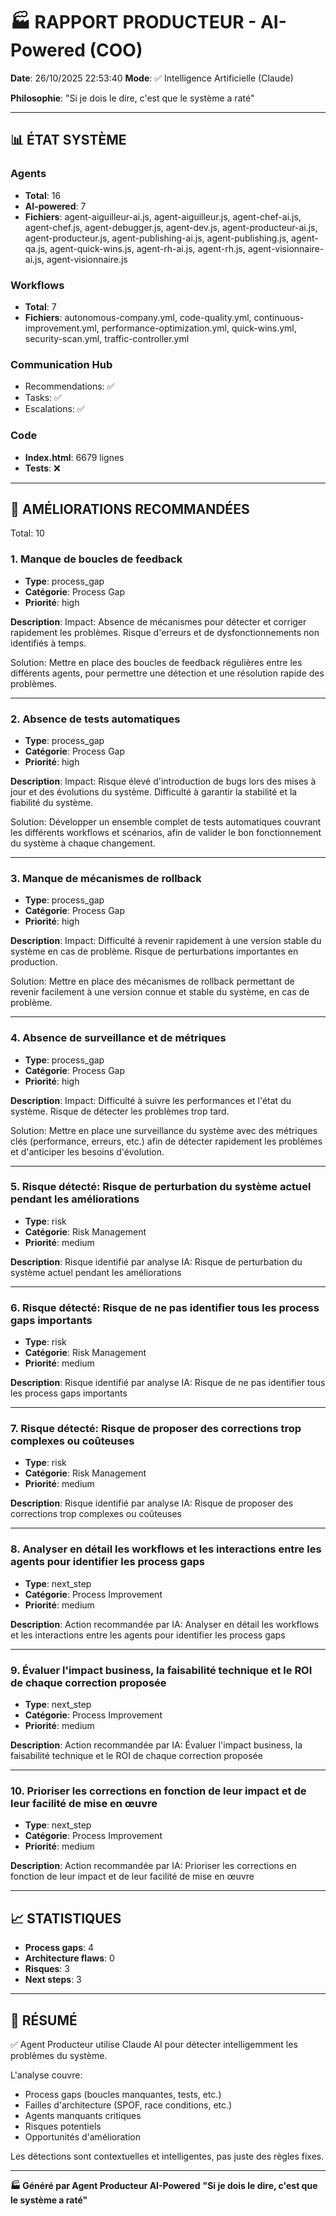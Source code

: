 # 🏭 RAPPORT PRODUCTEUR - AI-Powered (COO)

**Date**: 26/10/2025 22:53:40
**Mode**: ✅ Intelligence Artificielle (Claude)

**Philosophie**: "Si je dois le dire, c'est que le système a raté"

---

## 📊 ÉTAT SYSTÈME

### Agents
- **Total**: 16
- **AI-powered**: 7
- **Fichiers**: agent-aiguilleur-ai.js, agent-aiguilleur.js, agent-chef-ai.js, agent-chef.js, agent-debugger.js, agent-dev.js, agent-producteur-ai.js, agent-producteur.js, agent-publishing-ai.js, agent-publishing.js, agent-qa.js, agent-quick-wins.js, agent-rh-ai.js, agent-rh.js, agent-visionnaire-ai.js, agent-visionnaire.js

### Workflows
- **Total**: 7
- **Fichiers**: autonomous-company.yml, code-quality.yml, continuous-improvement.yml, performance-optimization.yml, quick-wins.yml, security-scan.yml, traffic-controller.yml

### Communication Hub
- Recommendations: ✅
- Tasks: ✅
- Escalations: ✅

### Code
- **Index.html**: 6679 lignes
- **Tests**: ❌

---

## 🔧 AMÉLIORATIONS RECOMMANDÉES

Total: 10


### 1. Manque de boucles de feedback

- **Type**: process_gap
- **Catégorie**: Process Gap
- **Priorité**: high

**Description**:
Impact: Absence de mécanismes pour détecter et corriger rapidement les problèmes. Risque d'erreurs et de dysfonctionnements non identifiés à temps.

Solution: Mettre en place des boucles de feedback régulières entre les différents agents, pour permettre une détection et une résolution rapide des problèmes.

---

### 2. Absence de tests automatiques

- **Type**: process_gap
- **Catégorie**: Process Gap
- **Priorité**: high

**Description**:
Impact: Risque élevé d'introduction de bugs lors des mises à jour et des évolutions du système. Difficulté à garantir la stabilité et la fiabilité du système.

Solution: Développer un ensemble complet de tests automatiques couvrant les différents workflows et scénarios, afin de valider le bon fonctionnement du système à chaque changement.

---

### 3. Manque de mécanismes de rollback

- **Type**: process_gap
- **Catégorie**: Process Gap
- **Priorité**: high

**Description**:
Impact: Difficulté à revenir rapidement à une version stable du système en cas de problème. Risque de perturbations importantes en production.

Solution: Mettre en place des mécanismes de rollback permettant de revenir facilement à une version connue et stable du système, en cas de problème.

---

### 4. Absence de surveillance et de métriques

- **Type**: process_gap
- **Catégorie**: Process Gap
- **Priorité**: high

**Description**:
Impact: Difficulté à suivre les performances et l'état du système. Risque de détecter les problèmes trop tard.

Solution: Mettre en place une surveillance du système avec des métriques clés (performance, erreurs, etc.) afin de détecter rapidement les problèmes et d'anticiper les besoins d'évolution.

---

### 5. Risque détecté: Risque de perturbation du système actuel pendant les améliorations

- **Type**: risk
- **Catégorie**: Risk Management
- **Priorité**: medium

**Description**:
Risque identifié par analyse IA: Risque de perturbation du système actuel pendant les améliorations

---

### 6. Risque détecté: Risque de ne pas identifier tous les process gaps importants

- **Type**: risk
- **Catégorie**: Risk Management
- **Priorité**: medium

**Description**:
Risque identifié par analyse IA: Risque de ne pas identifier tous les process gaps importants

---

### 7. Risque détecté: Risque de proposer des corrections trop complexes ou coûteuses

- **Type**: risk
- **Catégorie**: Risk Management
- **Priorité**: medium

**Description**:
Risque identifié par analyse IA: Risque de proposer des corrections trop complexes ou coûteuses

---

### 8. Analyser en détail les workflows et les interactions entre les agents pour identifier les process gaps

- **Type**: next_step
- **Catégorie**: Process Improvement
- **Priorité**: medium

**Description**:
Action recommandée par IA: Analyser en détail les workflows et les interactions entre les agents pour identifier les process gaps

---

### 9. Évaluer l'impact business, la faisabilité technique et le ROI de chaque correction proposée

- **Type**: next_step
- **Catégorie**: Process Improvement
- **Priorité**: medium

**Description**:
Action recommandée par IA: Évaluer l'impact business, la faisabilité technique et le ROI de chaque correction proposée

---

### 10. Prioriser les corrections en fonction de leur impact et de leur facilité de mise en œuvre

- **Type**: next_step
- **Catégorie**: Process Improvement
- **Priorité**: medium

**Description**:
Action recommandée par IA: Prioriser les corrections en fonction de leur impact et de leur facilité de mise en œuvre




---

## 📈 STATISTIQUES

- **Process gaps**: 4
- **Architecture flaws**: 0
- **Risques**: 3
- **Next steps**: 3

---

## 🎯 RÉSUMÉ

✅ Agent Producteur utilise Claude AI pour détecter intelligemment les problèmes du système.

L'analyse couvre:
- Process gaps (boucles manquantes, tests, etc.)
- Failles d'architecture (SPOF, race conditions, etc.)
- Agents manquants critiques
- Risques potentiels
- Opportunités d'amélioration

Les détections sont contextuelles et intelligentes, pas juste des règles fixes.

---

**🏭 Généré par Agent Producteur AI-Powered**
**"Si je dois le dire, c'est que le système a raté"**
